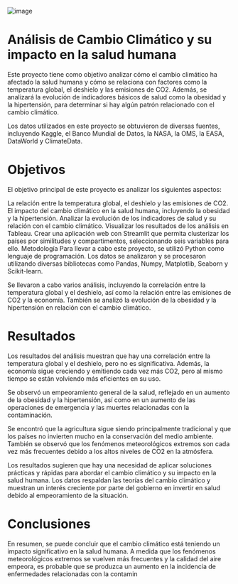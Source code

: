 ![image]("https://github.com/AlfonsoUrra/Proyecto-Final-Iron/blob/main/img/Imagen%20readme.jpg")


# Análisis de Cambio Climático y su impacto en la salud humana
  Este proyecto tiene como objetivo analizar cómo el cambio climático ha afectado la salud humana y cómo se relaciona con factores como la temperatura global, el     deshielo y las emisiones de CO2. Además, se analizará la evolución de indicadores básicos de salud como la obesidad y la hipertensión, para determinar si hay algún patrón relacionado con el cambio climático.

Los datos utilizados en este proyecto se obtuvieron de diversas fuentes, incluyendo Kaggle, el Banco Mundial de Datos, la NASA, la OMS, la EASA, DataWorld y ClimateData.

# Objetivos
El objetivo principal de este proyecto es analizar los siguientes aspectos:

La relación entre la temperatura global, el deshielo y las emisiones de CO2.
El impacto del cambio climático en la salud humana, incluyendo la obesidad y la hipertensión.
Analizar la evolución de los indicadores de salud y su relación con el cambio climático.
Visualizar los resultados de los análisis en Tableau.
Crear una aplicación web con Streamlit que permita clusterizar los países por similitudes y compartimentos, seleccionando seis variables para ello.
Metodología
Para llevar a cabo este proyecto, se utilizó Python como lenguaje de programación. Los datos se analizaron y se procesaron utilizando diversas bibliotecas como Pandas, Numpy, Matplotlib, Seaborn y Scikit-learn.

Se llevaron a cabo varios análisis, incluyendo la correlación entre la temperatura global y el deshielo, así como la relación entre las emisiones de CO2 y la economía. También se analizó la evolución de la obesidad y la hipertensión en relación con el cambio climático.

# Resultados
Los resultados del análisis muestran que hay una correlación entre la temperatura global y el deshielo, pero no es significativa. Además, la economía sigue creciendo y emitiendo cada vez más CO2, pero al mismo tiempo se están volviendo más eficientes en su uso.

Se observó un empeoramiento general de la salud, reflejado en un aumento de la obesidad y la hipertensión, así como en un aumento de las operaciones de emergencia y las muertes relacionadas con la contaminación.

Se encontró que la agricultura sigue siendo principalmente tradicional y que los países no invierten mucho en la conservación del medio ambiente. También se observó que los fenómenos meteorológicos extremos son cada vez más frecuentes debido a los altos niveles de CO2 en la atmósfera.

Los resultados sugieren que hay una necesidad de aplicar soluciones prácticas y rápidas para abordar el cambio climático y su impacto en la salud humana. Los datos respaldan las teorías del cambio climático y muestran un interés creciente por parte del gobierno en invertir en salud debido al empeoramiento de la situación.

# Conclusiones
En resumen, se puede concluir que el cambio climático está teniendo un impacto significativo en la salud humana. A medida que los fenómenos meteorológicos extremos se vuelven más frecuentes y la calidad del aire empeora, es probable que se produzca un aumento en la incidencia de enfermedades relacionadas con la contamin
